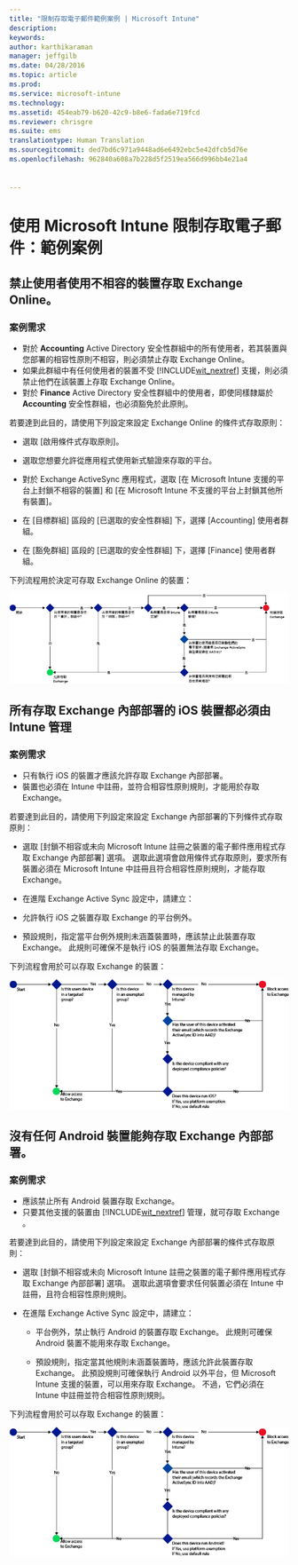 ```yaml
---
title: "限制存取電子郵件範例案例 | Microsoft Intune"
description: 
keywords: 
author: karthikaraman
manager: jeffgilb
ms.date: 04/28/2016
ms.topic: article
ms.prod: 
ms.service: microsoft-intune
ms.technology: 
ms.assetid: 454eab79-b620-42c9-b8e6-fada6e719fcd
ms.reviewer: chrisgre
ms.suite: ems
translationtype: Human Translation
ms.sourcegitcommit: ded7bd6c971a9448ad6e6492ebc5e42dfcb5d76e
ms.openlocfilehash: 962840a608a7b228d5f2519ea566d996bb4e21a4


---
```


# 使用 Microsoft Intune 限制存取電子郵件：範例案例

## 禁止使用者使用不相容的裝置存取 Exchange Online。
### 案例需求
- 對於 **Accounting** Active Directory 安全性群組中的所有使用者，若其裝置與您部署的相容性原則不相容，則必須禁止存取 Exchange Online。
- 如果此群組中有任何使用者的裝置不受 [!INCLUDE[wit_nextref](../includes/wit_nextref_md.md)] 支援，則必須禁止他們在該裝置上存取 Exchange Online。
- 對於 **Finance** Active Directory 安全性群組中的使用者，即使同樣隸屬於 **Accounting** 安全性群組，也必須豁免於此原則。

若要達到此目的，請使用下列設定來設定 Exchange Online 的條件式存取原則：

-   選取 [啟用條件式存取原則]。

- 選取您想要允許從應用程式使用新式驗證來存取的平台。
- 對於 Exchange ActiveSync 應用程式，選取 [在 Microsoft Intune 支援的平台上封鎖不相容的裝置] 和 [在 Microsoft Intune 不支援的平台上封鎖其他所有裝置]。
-   在 [目標群組] 區段的 [已選取的安全性群組] 下，選擇 [Accounting] 使用者群組。

-   在 [豁免群組] 區段的 [已選取的安全性群組] 下，選擇 [Finance] 使用者群組。


下列流程用於決定可存取 Exchange Online 的裝置：

![裝置存取流程](./media/ConditionalAccess8-5.png)

## 所有存取 Exchange 內部部署的 iOS 裝置都必須由 Intune 管理
### 案例需求
- 只有執行 iOS 的裝置才應該允許存取 Exchange 內部部署。
- 裝置也必須在 Intune 中註冊，並符合相容性原則規則，才能用於存取 Exchange。

若要達到此目的，請使用下列設定來設定 Exchange 內部部署的下列條件式存取原則：

-   選取 [封鎖不相容或未向 Microsoft Intune 註冊之裝置的電子郵件應用程式存取 Exchange 內部部署] 選項。 選取此選項會啟用條件式存取原則，要求所有裝置必須在 Microsoft Intune 中註冊且符合相容性原則規則，才能存取 Exchange。

-   在進階 Exchange Active Sync 設定中，請建立：

  -   允許執行 iOS 之裝置存取 Exchange 的平台例外。   

  -   預設規則，指定當平台例外規則未涵蓋裝置時，應該禁止此裝置存取 Exchange。 此規則可確保不是執行 iOS 的裝置無法存取 Exchange。

下列流程會用於可以存取 Exchange 的裝置：

![裝置存取流程](./media/ConditionalAccess8-3.png)

## 沒有任何 Android 裝置能夠存取 Exchange 內部部署。
### 案例需求
- 應該禁止所有 Android 裝置存取 Exchange。
- 只要其他支援的裝置由 [!INCLUDE[wit_nextref](../includes/wit_nextref_md.md)] 管理，就可存取 Exchange 。

若要達到此目的，請使用下列設定來設定 Exchange 內部部署的條件式存取原則：

-   選取 [封鎖不相容或未向 Microsoft Intune 註冊之裝置的電子郵件應用程式存取 Exchange 內部部署] 選項。 選取此選項會要求任何裝置必須在 Intune 中註冊，且符合相容性原則規則。

- 在進階 Exchange Active Sync 設定中，請建立：
  -   平台例外，禁止執行 Android 的裝置存取 Exchange。 此規則可確保 Android 裝置不能用來存取 Exchange。

  -   預設規則，指定當其他規則未涵蓋裝置時，應該允許此裝置存取 Exchange。 此預設規則可確保執行 Android 以外平台，但 Microsoft Intune 支援的裝置，可以用來存取 Exchange。 不過，它們必須在 Intune 中註冊並符合相容性原則規則。

下列流程會用於可以存取 Exchange 的裝置：

![裝置存取流程](./media/ConditionalAccess8-4.png)



<!--HONumber=Jun16_HO4-->


